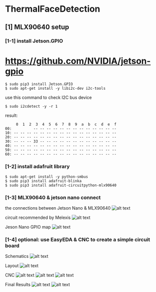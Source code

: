 # ThermalFaceDetection

## [1] MLX90640 setup

### [1-1] install Jetson.GPIO
# https://github.com/NVIDIA/jetson-gpio
```
$ sudo pip3 install Jetson.GPIO
$ sudo apt-get install -y libi2c-dev i2c-tools
```
use this command to check I2C bus device
```
$ sudo i2cdetect -y -r 1
```
result:
```
     0  1  2  3  4  5  6  7  8  9  a  b  c  d  e  f
00:          -- -- -- -- -- -- -- -- -- -- -- -- -- 
10: -- -- -- -- -- -- -- -- -- -- -- -- -- -- -- -- 
20: -- -- -- -- -- -- -- -- -- -- -- -- -- -- -- -- 
30: -- -- -- 33 -- -- -- -- -- -- -- -- -- -- -- -- 
40: -- -- -- -- -- -- -- -- -- -- -- -- -- -- -- -- 
50: -- -- -- -- -- -- -- -- -- -- -- -- -- -- -- -- 
60: -- -- -- -- -- -- -- -- -- -- -- -- -- -- -- -- 
```

### [1-2] install adafruit library
```
$ sudo apt-get install -y python-smbus
$ sudo pip3 install adafruit-blinka
$ sudo pip3 install adafruit-circuitpython-mlx90640
```

### [1-3] MLX90640 & jetson nano connect

the connections between Jetson Nano & MLX90640
![alt text](https://github.com/NicoIsAwesome/ThermalFaceDetection/blob/main/nano_mlx.png)

circuit recommended by Melexis
![alt text](https://github.com/NicoIsAwesome/ThermalFaceDetection/blob/main/mlx90640_cir.png)

Jeson Nano GPIO map
![alt text](https://github.com/NicoIsAwesome/ThermalFaceDetection/blob/main/Jetson_Nano_GPIO.png)

### [1-4] optional: use EasyEDA & CNC to create a simple circuit board
Schematics
![alt text](https://github.com/NicoIsAwesome/ThermalFaceDetection/blob/main/mlx90640_sch.png)

Layout
![alt text](https://github.com/NicoIsAwesome/ThermalFaceDetection/blob/main/mlx90640_lay.png)

CNC
![alt text](https://github.com/NicoIsAwesome/ThermalFaceDetection/blob/main/pcb_1.jpeg)
![alt text](https://github.com/NicoIsAwesome/ThermalFaceDetection/blob/main/pcb_2.jpeg)
![alt text](https://github.com/NicoIsAwesome/ThermalFaceDetection/blob/main/pcb_3.jpeg)

Final Results
![alt text](https://github.com/NicoIsAwesome/ThermalFaceDetection/blob/main/pcb_4.jpeg)
![alt text](https://github.com/NicoIsAwesome/ThermalFaceDetection/blob/main/pcb_5.jpeg)
